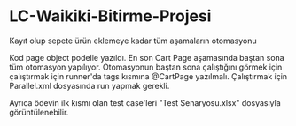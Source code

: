 # LC-Waikiki-Bitirme-Projesi
Kayıt olup sepete ürün eklemeye kadar tüm aşamaların otomasyonu

Kod page object podelle yazıldı. En son Cart Page aşamasında baştan sona tüm otomasyon yapılıyor.
Otomasyonun baştan sona çalıştığını görmek için çalıştırmak için runner'da tags kısmına @CartPage yazılmalı.
Çalıştırmak için Parallel.xml dosyasında run yapmak gerekli.

Ayrıca ödevin ilk kısmı olan test case'leri "Test Senaryosu.xlsx" dosyasıyla görüntülenebilir.

